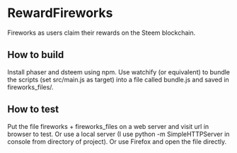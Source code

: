 # RewardFireworks
Fireworks as users claim their rewards on the Steem blockchain.

## How to build
Install phaser and dsteem using npm. Use watchify (or equivalent) to bundle the scripts (set src/main.js as target) into a file called bundle.js and saved in fireworks_files/.

## How to test
Put the file fireworks + fireworks_files on a web server and visit url in browser to test. Or use a local server (I use python -m SimpleHTTPServer in console from directory of project). Or use Firefox and open the file directly.

